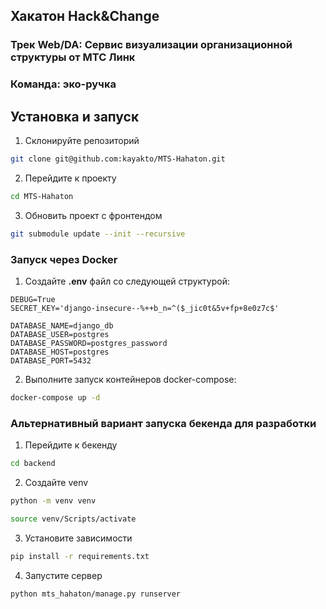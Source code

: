 ## Хакатон Hack&Change
### Трек Web/DA: Сервис визуализации организационной структуры от МТС Линк
### Команда: **эко-ручка**

## Установка и запуск

1. Склонируйте репозиторий
```bash
git clone git@github.com:kayakto/MTS-Hahaton.git
```

2. Перейдите к проекту
```bash
cd MTS-Hahaton
```

3. Обновить проект с фронтендом
```bash
git submodule update --init --recursive
```

### Запуск через Docker
1. Создайте **.env** файл со следующей структурой:
```
DEBUG=True
SECRET_KEY='django-insecure--%++b_n=^($_jic0t&5v+fp+8e0z7c$'

DATABASE_NAME=django_db
DATABASE_USER=postgres
DATABASE_PASSWORD=postgres_password
DATABASE_HOST=postgres
DATABASE_PORT=5432
```

2. Выполните запуск контейнеров docker-compose:
```bash
docker-compose up -d 
```

### Альтернативный вариант запуска бекенда для разработки

1. Перейдите к бекенду
```bash
cd backend
```

2. Создайте venv
```bash
python -m venv venv
```
```bash
source venv/Scripts/activate
``` 

3. Установите зависимости
```bash
pip install -r requirements.txt
```

4. Запустите сервер
```bash
python mts_hahaton/manage.py runserver
```